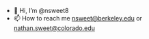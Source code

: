 - 👋 Hi, I’m @nsweet8
- 📫 How to reach me nsweet@berkeley.edu or nathan.sweet@colorado.edu

<!---
nsweet8/nsweet8 is a ✨ special ✨ repository because its `README.md` (this file) appears on your GitHub profile.
You can click the Preview link to take a look at your changes.
--->
